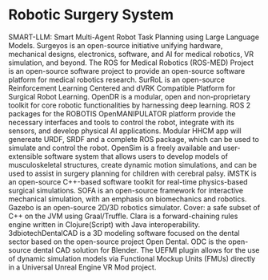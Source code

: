 # Robotic Surgery System

SMART-LLM: Smart Multi-Agent Robot Task Planning using Large Language Models. Surgeyos is an open-source initiative unifying hardware, mechanical designs, electronics, software, and AI for medical robotics, VR simulation, and beyond. The ROS for Medical Robotics (ROS-MED) Project is an open-source software project to provide an open-source software platform for medical robotics research. SurRoL is an open-source Reinforcement Learning Centered and dVRK Compatible Platform for Surgical Robot Learning. OpenDR is a modular, open and non-proprietary toolkit for core robotic functionalities by harnessing deep learning. ROS 2 packages for the ROBOTIS OpenMANIPULATOR platform provide the necessary interfaces and tools to control the robot, integrate with its sensors, and develop physical AI applications. Modular HHCM app will genereate URDF, SRDF and a complete ROS package, which can be used to simulate and control the robot. OpenSim is a freely available and user-extensible software system that allows users to develop models of musculoskeletal structures, create dynamic motion simulations, and can be used to assist in surgery planning for children with cerebral palsy. iMSTK is an open-source C++-based software toolkit for real-time physics-based surgical simulations. SOFA is an open-source framework for interactive mechanical simulation, with an emphasis on biomechanics and robotics. Gazebo is an open-source 2D/3D robotics simulator. Cover: a safe subset of C++ on the JVM using Graal/Truffle. Clara is a forward-chaining rules engine written in Clojure(Script) with Java interoperability. 3dbiotechDentalCAD is a 3D modeling software focused on the dental sector based on the open-source project Open Dental. ODC is the open-source dental CAD solution for Blender. The UEFMI plugin allows for the use of dynamic simulation models via Functional Mockup Units (FMUs) directly in a Universal Unreal Engine VR Mod project.